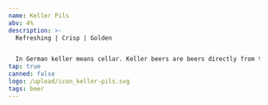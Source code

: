 ```yaml
---
name: Keller Pils
abv: 4%
description: >-
  Refreshing | Crisp | Golden


  In German keller means cellar. Keller beers are beers directly from the cellar. Our Keller pils is packaged right off our lagering tanks. 
tap: true
canned: false
logo: /upload/icon_keller-pils.svg
tags: beer
---
```

